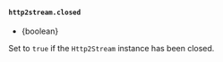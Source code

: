 #### `http2stream.closed`

<!-- YAML
added: v9.4.0
-->

* {boolean}

Set to `true` if the `Http2Stream` instance has been closed.
